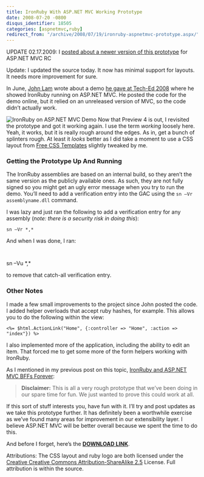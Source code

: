 ```yaml
---
title: IronRuby With ASP.NET MVC Working Prototype
date: 2008-07-20 -0800
disqus_identifier: 18505
categories: [aspnetmvc,ruby]
redirect_from: "/archive/2008/07/19/ironruby-aspnetmvc-prototype.aspx/"
---
```


UPDATE 02.17.2009: I [posted about a newer version of this
prototype](https://haacked.com/archive/2009/02/17/aspnetmvc-ironruby-with-filters.aspx "ASP.NET MVC with IronRuby and Filters")
for ASP.NET MVC RC

Update: I updated the source today. It now has minimal support for
layouts. It needs more improvement for sure.

In June, [John Lam](http://www.iunknown.com/ "John Lam") wrote about a
demo [he gave at Tech-Ed
2008](http://www.iunknown.com/2008/06/ironruby-and-aspnet-mvc.html "IronRuby and ASP.NET MVC")
where he showed IronRuby running on ASP.NET MVC. He posted the code for
the demo online, but it relied on an unreleased version of MVC, so the
code didn’t actually work.

![IronRuby on ASP.NET MVC
Demo](https://haacked.com/images/haacked_com/WindowsLiveWriter/IronRubyWithASP.NETMVCWorkingPrototype_BDF3/IronRuby%20on%20ASP.NET%20MVC%20Demo%20-%20Windows%20Internet%20Explorer_3.png "IronRuby on ASP.NET MVC Demo")
Now that Preview 4 is out, I revisited the prototype and got it working
again. I use the term *working* loosely here. Yeah, it works, but it is
really rough around the edges. As in, get a bunch of splinters rough. At
least it *looks* better as I did take a moment to use a CSS layout from
[Free CSS
Templates](http://www.free-css-templates.com/ "Free CSS Templates")
slightly tweaked by me.

### Getting the Prototype Up And Running

The IronRuby assemblies are based on an internal build, so they aren’t
the same version as the publicly available ones. As such, they are not
fully signed so you might get an ugly error message when you try to run
the demo. You’ll need to add a verification entry into the GAC using the
`sn –Vr assemblyname.dll` command.

I was lazy and just ran the following to add a verification entry for
any assembly (*note: there is a security risk in doing this*):

`sn –Vr *,*`

And when I was done, I ran:

`   `

sn –Vu \*,\*

to remove that catch-all verification entry.

### Other Notes

I made a few small improvements to the project since John posted the
code. I added helper overloads that accept ruby hashes, for example.
This allows you to do the following within the view:

```aspx-cs
<%= $html.ActionLink("Home", {:controller => "Home", :action => "index"}) %>
```

I also implemented more of the application, including the ability to
edit an item. That forced me to get some more of the form helpers
working with IronRuby.

As I mentioned in my previous post on this topic, [IronRuby and ASP.NET
MVC BFFs
Forever](https://haacked.com/archive/2008/06/12/ironruby-and-asp.net-bffs-forever.aspx "IronRuby and MVC"):

> **Disclaimer:** This is all a very rough prototype that we’ve been
> doing in our spare time for fun. We just wanted to prove this could
> work at all.

If this sort of stuff interests you, have fun with it. I’ll try and post
updates as we take this prototype further. It has definitely been a
worthwhile exercise as we’ve found many areas for improvement in our
extensibility layer. I believe ASP.NET MVC will be better overall
because we spent the time to do this.

And before I forget, here’s the **[DOWNLOAD
LINK](https://haacked.com/code/IronRubyMvcDemo.zip "IronRubyMVC Demo")**.

Attributions: The CSS layout and ruby logo are both licensed under the
[Creative Creative Commons Attribution-ShareAlike
2.5](http://creativecommons.org/licenses/by-sa/2.5/ "Creative Commons Share Alike 2.5")
License. Full attribution is within the source.
